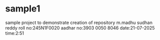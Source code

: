 # sample1
sample project to demonstrate creation of repository
m.madhu sudhan reddy
roll no:245N1F0020
aadhar no:3903 0050 8046
date:21-07-2025
time:2:51
